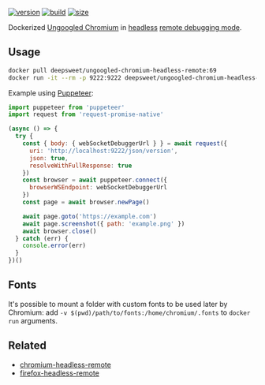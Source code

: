 [![version](https://img.shields.io/badge/chromium-69-green.svg?style=flat-square)](https://ungoogled-software.github.io/ungoogled-chromium-binaries/releases/debian/stretch_amd64/) [![build](https://img.shields.io/docker/build/deepsweet/ungoogled-chromium-headless-remote.svg?label=build&style=flat-square)](https://hub.docker.com/r/deepsweet/ungoogled-chromium-headless-remote/) [![size](https://img.shields.io/microbadger/image-size/deepsweet/ungoogled-chromium-headless-remote.svg?label=size&style=flat-square)](https://microbadger.com/images/deepsweet/ungoogled-chromium-headless-remote)

Dockerized [Ungoogled Chromium](https://github.com/Eloston/ungoogled-chromium) in [headless](https://chromium.googlesource.com/chromium/src/+/lkgr/headless/README.md) [remote debugging mode](https://chromedevtools.github.io/devtools-protocol/).

## Usage

```sh
docker pull deepsweet/ungoogled-chromium-headless-remote:69
docker run -it --rm -p 9222:9222 deepsweet/ungoogled-chromium-headless-remote:69
```

Example using [Puppeteer](https://github.com/GoogleChrome/puppeteer):

```js
import puppeteer from 'puppeteer'
import request from 'request-promise-native'

(async () => {
  try {
    const { body: { webSocketDebuggerUrl } } = await request({
      uri: 'http://localhost:9222/json/version',
      json: true,
      resolveWithFullResponse: true
    })
    const browser = await puppeteer.connect({
      browserWSEndpoint: webSocketDebuggerUrl
    })
    const page = await browser.newPage()

    await page.goto('https://example.com')
    await page.screenshot({ path: 'example.png' })
    await browser.close()
  } catch (err) {
    console.error(err)
  }
})()
```

## Fonts

It's possible to mount a folder with custom fonts to be used later by Chromium: add `-v $(pwd)/path/to/fonts:/home/chromium/.fonts` to `docker run` arguments.

## Related

* [chromium-headless-remote](https://github.com/deepsweet/chromium-headless-remote)
* [firefox-headless-remote](https://github.com/deepsweet/firefox-headless-remote)